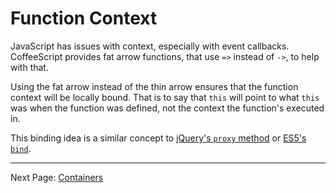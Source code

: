 # Function Context

JavaScript has issues with context, especially with event callbacks. CoffeeScript
provides fat arrow functions, that use `=>` instead of `->`, to help with that.

Using the fat arrow instead of the thin arrow ensures that the function context will
be locally bound. That is to say that `this` will point to what `this` was when the
function was defined, not the context the function's executed in.

This binding idea is a similar concept to [jQuery's `proxy` method][1] or
[ES5's `bind`][2].

---

Next Page: [Containers](/docs/book/containers.md)

[1]: http://api.jquery.com/jQuery.proxy/
[2]: https://developer.mozilla.org/en/JavaScript/Reference/Global_Objects/Function/bind
